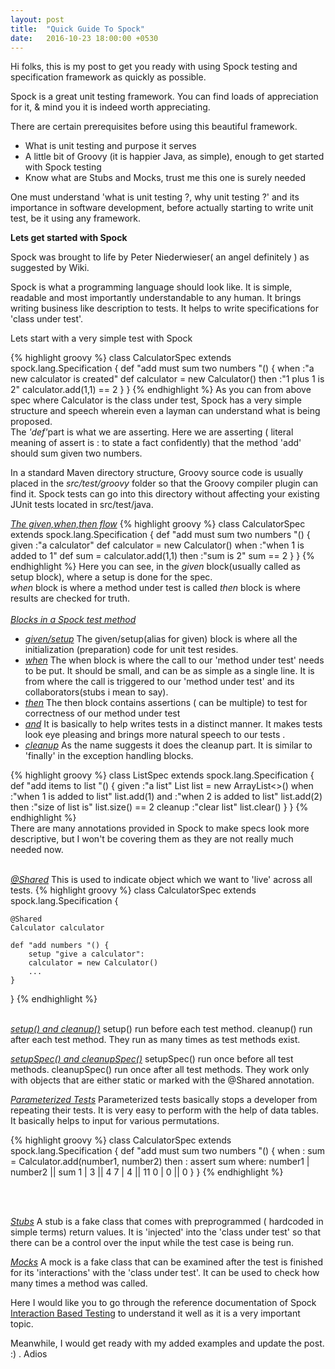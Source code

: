 ```yaml
---
layout: post
title:  "Quick Guide To Spock"
date:   2016-10-23 18:00:00 +0530
---
```


Hi folks, this is my post to get you ready with using Spock testing and specification framework as quickly as possible.

Spock is a great unit testing framework. You can find loads of appreciation for it, & mind you it is indeed worth appreciating.

There are certain prerequisites before using this beautiful framework.
<ul>
  <li>What is unit testing and purpose it serves</li>
  <li>A little bit of Groovy (it is happier Java, as simple), enough to get started with Spock testing</li>
  <li>Know what are Stubs and Mocks, trust me this one is surely needed</li>
</ul>

One must understand 'what is unit testing ?, why unit testing ?' and its importance in software development, before actually starting to write unit test, be it using any framework.


<b>Lets get started with Spock</b>

Spock was brought to life by Peter Niederwieser( an angel definitely ) as suggested by Wiki.

Spock is what a programming language should look like. It is simple, readable and most importantly understandable to any human.
It brings writing business like description to tests.
It helps to write specifications for 'class under test'.

Lets start with a very simple test with Spock

{% highlight groovy %}
class CalculatorSpec extends spock.lang.Specification {
    def "add must sum two numbers "() {
        when :"a new calculator is created"
            def calculator = new Calculator()
        then :"1 plus 1 is 2"
            calculator.add(1,1) == 2
    }
}
{% endhighlight %}
As you can from above spec where Calculator is the class under test, Spock has a very simple structure and speech wherein even a layman can understand what is being proposed.<br/>
The <i>'def'</i>part is what we are asserting. Here we are asserting ( literal meaning of assert is : to state a fact confidently) that the method 'add' should sum given two numbers.


In a standard Maven directory structure, Groovy source code is usually placed in the <i>src/test/groovy</i> folder so that the Groovy compiler plugin can find it. Spock tests can go into this directory without affecting your existing JUnit tests located in src/test/java.<br>

<u><i>The given,when,then flow</i></u>
{% highlight groovy %}
class CalculatorSpec extends spock.lang.Specification {
    def "add must sum two numbers "() {
        given :"a calculator"
            def calculator = new Calculator()
        when :"when 1 is added to 1"
            def sum = calculator.add(1,1)
        then :"sum is 2"
             sum == 2
    }
}
{% endhighlight %}
Here you can see,
in the <i>given</i> block(usually called as setup block), where a setup is done for the spec.<br>
<i>when</i> block is where a method under test is called
<i>then</i> block is where results are checked for truth.
<br/><br/>
<u><i>Blocks in a Spock test method</i></u>
<ul>
    <li>
        <u><i>given/setup</i></u>
        The given/setup(alias for given) block is where all the initialization (preparation) code for unit test resides.
    </li>
    <li>
        <u><i>when</i></u>
        The when block is where the call to our 'method under test' needs to be put. It should be small, and can be as simple as a single line. It is from where the call is triggered to our 'method under test' and its collaborators(stubs i mean to say).
    </li>
    <li>
        <u><i>then</i></u>
        The then block contains assertions ( can be multiple) to test for correctness of our method under test
    </li>
    <li>
        <u><i>and</i></u>
        It is basically to help writes tests in a distinct manner. It makes tests look eye pleasing and brings more natural speech to our tests .
    </li>
    <li>
        <u><i>cleanup</i></u>
        As the name suggests it does the cleanup part. It is similar to 'finally' in the exception handling blocks.
    </li>
</ul>
{% highlight groovy %}
class ListSpec extends spock.lang.Specification {
    def "add items to list "() {
        given :"a list"
            List list = new ArrayList<>()
        when :"when 1 is added to list"
            list.add(1)
        and :"when 2 is added to list" 
            list.add(2)
        then :"size of list is"
            list.size() == 2
        cleanup :"clear list"
            list.clear() 
    }
}
{% endhighlight %}
<br/>    
There are many annotations provided in Spock to make specs look more descriptive, but I won't be covering them as they are not really much needed now.
<br/><br/>

<u><i>@Shared</i></u>
This is used to indicate object which we want to 'live' across all tests.
{% highlight groovy %}
class CalculatorSpec extends spock.lang.Specification {
    
    @Shared
    Calculator calculator
    
    def "add numbers "() {        
        setup "give a calculator":
        calculator = new Calculator()
        ...
    }
}
{% endhighlight %}
<br/><br/>


<u><i>setup() and cleanup()</i></u>
setup() run before each test method. cleanup() run after each test method. They run as many times as test methods exist.

<u><i>setupSpec() and cleanupSpec()</i></u>
setupSpec() run once before all test methods. cleanupSpec() run once after all test methods. They work only with objects that are either static or marked with the @Shared annotation.


<u><i>Parameterized Tests</i></u>
Parameterized tests basically stops a developer from repeating their tests.
It is very easy to perform with the help of data tables. It basically helps to input for various permutations.


{% highlight groovy %}
class CalculatorSpec extends spock.lang.Specification {
    def "add must sum two numbers "() {
        when :
            sum = Calculator.add(number1, number2)
        then :
            assert sum
        where:
            number1 | number2   || sum
            1       | 3         || 4
            7       | 4         || 11
            0       | 0         || 0
    }
}
{% endhighlight %}

<br/><br/>

<u><i>Stubs</i></u>
A stub is a fake class that comes with preprogrammed ( hardcoded in simple terms) return values. It is 'injected' into the 'class under test' so that there can be a control over the input while the test case is being run.

<u><i>Mocks</i></u>
A mock is a fake class that can be examined after the test is finished for its 'interactions' with the 'class under test'. It can be used to  check how many times a method was called.

Here I would like you to go through the reference documentation of Spock [Interaction Based Testing][spock-interactiontesting] to understand it well as it is a very important topic.

Meanwhile, I would get ready with my added examples and update the post. :) . Adios

[spock-interactiontesting]: http://spockframework.org/spock/docs/1.1-rc-2/interaction_based_testing.html




